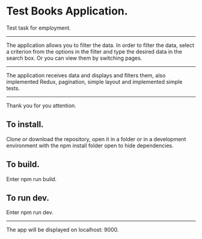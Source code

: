 Test Books Application.
 =======================

 Test task for employment.
 *************************
 The application allows you to filter the data. In order to filter the data, select a criterion from the options in the filter and type the desired data in the search box. Or you can view them by switching pages.
 *********************************
 The application receives data and displays and filters them, also implemented Redux, 
 pagination, simple layout and implemented simple tests.
 *******************************************************
 Thank you for you attention.


 To install.
 -----------
 Clone or download the repository, open it in a folder or in a development environment 
 with the npm install folder open to hide dependencies.

 To build.
 ---------
 Enter npm run build.

 To run dev.
 -----------
 Enter npm run dev.
 ******************
 The app will be displayed on localhost: 9000.
   